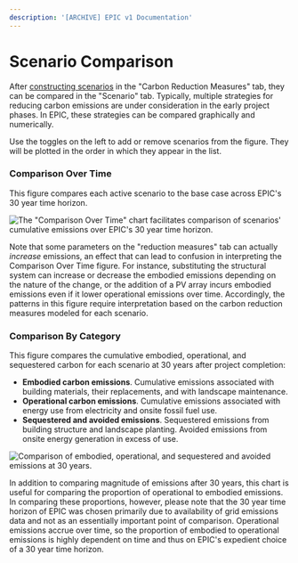 ```yaml
---
description: '[ARCHIVE] EPIC v1 Documentation'
---
```


# Scenario Comparison

After [constructing scenarios](carbon-reduction-measures/scenarios.md) in the "Carbon Reduction Measures" tab, they can be compared in the "Scenario" tab. Typically, multiple strategies for reducing carbon emissions are under consideration in the early project phases. In EPIC, these strategies can be compared graphically and numerically.

Use the toggles on the left to add or remove scenarios from the figure. They will be plotted in the order in which they appear in the list.

### Comparison Over Time

This figure compares each active scenario to the base case across EPIC's 30 year time horizon.

![The "Comparison Over Time" chart facilitates comparison of scenarios' cumulative emissions over EPIC's 30 year time horizon.](<../../.gitbook/assets/2022-06-14 18\_09\_02-EPIC Assessment-01.jpg>)

Note that some parameters on the "reduction measures" tab can actually _increase_ emissions, an effect that can lead to confusion in interpreting the Comparison Over Time figure. For instance, substituting the structural system can increase or decrease the embodied emissions depending on the nature of the change, or the addition of a PV array incurs embodied emissions even if it lower operational emissions over time. Accordingly, the patterns in this figure require interpretation based on the carbon reduction measures modeled for each scenario.

### Comparison By Category

This figure compares the cumulative embodied, operational, and sequestered carbon for each scenario at 30 years after project completion:

* **Embodied carbon emissions**. Cumulative emissions associated with building materials, their replacements, and with landscape maintenance.
* **Operational carbon emissions**. Cumulative emissions associated with energy use from electricity and onsite fossil fuel use.
* **Sequestered and avoided emissions**. Sequestered emissions from building structure and landscape planting. Avoided emissions from onsite energy generation in excess of use.

![Comparison of embodied, operational, and sequestered and avoided emissions at 30 years.](<../../.gitbook/assets/2022-06-14 18\_09\_02-EPIC Assessment-01 (1).jpg>)

In addition to comparing magnitude of emissions after 30 years, this chart is useful for comparing the proportion of operational to embodied emissions. In comparing these proportions, however, please note that the 30 year time horizon of EPIC was chosen primarily due to availability of grid emissions data and not as an essentially important point of comparison. Operational emissions accrue over time, so the proportion of embodied to operational emissions is highly dependent on time and thus on EPIC's expedient choice of a 30 year time horizon.
